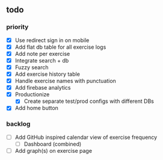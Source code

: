 ## todo

### priority

- [x] Use redirect sign in on mobile
- [x] Add flat db table for all exercise logs
- [x] Add note per exercise
- [x] Integrate search + db
- [x] Fuzzy search
- [x] Add exercise history table
- [x] Handle exercise names with punctuation
- [x] Add firebase analytics
- [x] Productionize
  - [x] Create separate test/prod configs with different DBs
- [x] Add home button

### backlog

- [ ] Add GitHub inspired calendar view of exercise frequency
  - [ ] Dashboard (combined)
- [ ] Add graph(s) on exercise page
